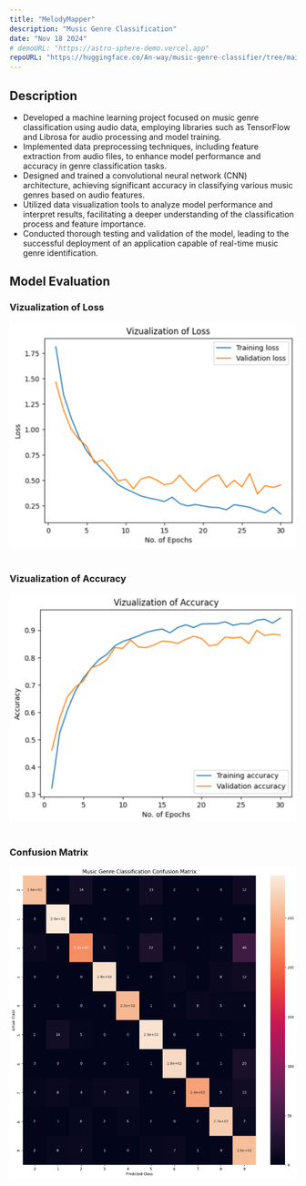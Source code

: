 ```yaml
---
title: "MelodyMapper"
description: "Music Genre Classification"
date: "Nov 18 2024"
# demoURL: "https://astro-sphere-demo.vercel.app"
repoURL: "https://huggingface.co/An-way/music-genre-classifier/tree/main"
---
```


## Description

 - Developed a machine learning project focused on music genre classification using audio data, employing libraries such as TensorFlow and Librosa for audio processing and model training.
 - Implemented data preprocessing techniques, including feature extraction from audio files, to enhance model performance and accuracy in genre classification tasks.
 - Designed and trained a convolutional neural network (CNN) architecture, achieving significant accuracy in classifying various music genres based on audio features.
 - Utilized data visualization tools to analyze model performance and interpret results, facilitating a deeper understanding of the classification process and feature importance.
 - Conducted thorough testing and validation of the model, leading to the successful deployment of an application capable of real-time music genre identification.

## Model Evaluation

### Vizualization of Loss 
![alt text](loss_vizualization.png)
&nbsp;
&nbsp;
&nbsp;
&nbsp;
&nbsp;
&nbsp;
&nbsp;
&nbsp;
&nbsp;
&nbsp;
### Vizualization of Accuracy
![alt text](accuracy_vizualization.png)
&nbsp;
&nbsp;
&nbsp;
&nbsp;
&nbsp;
&nbsp;
&nbsp;
&nbsp;
&nbsp;
&nbsp;
### Confusion Matrix 
![alt text](confusion_matrix.png)